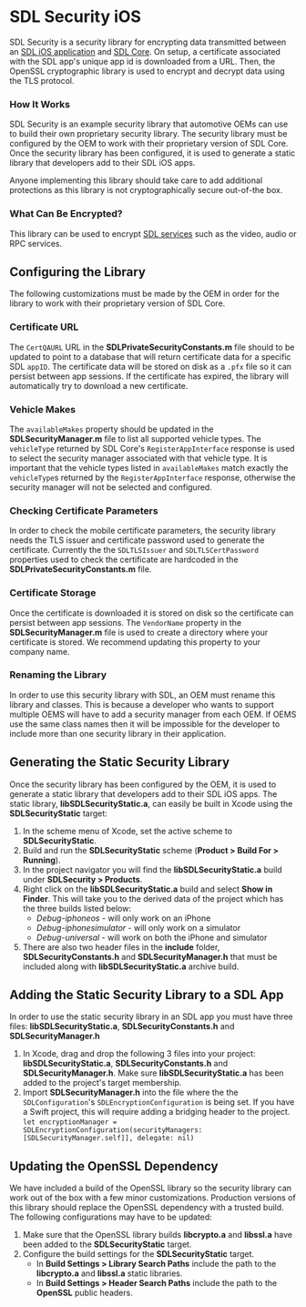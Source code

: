# SDL Security iOS
SDL Security is a security library for encrypting data transmitted between an [SDL iOS application](https://github.com/smartdevicelink/sdl_ios) and [SDL Core](https://github.com/smartdevicelink/sdl_core). On setup, a certificate associated with the SDL app's unique app id is downloaded from a URL. Then, the OpenSSL cryptographic library is used to encrypt and decrypt data using the TLS protocol. 

### How It Works
SDL Security is an example security library that automotive OEMs can use to build their own proprietary security library. The security library must be configured by the OEM to work with their proprietary version of SDL Core. Once the security library has been configured, it is used to generate a static library that developers add to their SDL iOS apps.

Anyone implementing this library should take care to add additional protections as this library is not cryptographically secure out-of-the box.

### What Can Be Encrypted?
This library can be used to encrypt [SDL services](https://github.com/smartdevicelink/protocol_spec#5-services) such as the video, audio or RPC services.  

## Configuring the Library
The following customizations must be made by the OEM in order for the library to work with their proprietary version of SDL Core.

### Certificate URL
The `CertQAURL` URL in the **SDLPrivateSecurityConstants.m** file should to be updated to point to a database that will return certificate data for a specific SDL `appID`. The certificate data will be stored on disk as a `.pfx` file so it can persist between app sessions. If the certificate has expired, the library will automatically try to download a new certificate.

### Vehicle Makes
The `availableMakes` property should be updated in the **SDLSecurityManager.m** file to list all supported vehicle types. The `vehicleType` returned by SDL Core's `RegisterAppInterface` response is used to select the security manager associated with that vehicle type. It is important that the vehicle types listed in `availableMakes` match exactly the `vehicleType`s returned by the `RegisterAppInterface` response, otherwise the security manager will not be selected and configured. 

### Checking Certificate Parameters
In order to check the mobile certificate parameters, the security library needs the TLS issuer and certificate password used to generate the certificate. Currently the the `SDLTLSIssuer` and `SDLTLSCertPassword` properties used to check the certificate are hardcoded in the **SDLPrivateSecurityConstants.m** file. 

### Certificate Storage
Once the certificate is downloaded it is stored on disk so the certificate can persist between app sessions. The `VendorName` property in the  **SDLSecurityManager.m** file is used to create a directory where your certificate is stored. We recommend updating this property to your company name. 

### Renaming the Library
In order to use this security library with SDL, an OEM must rename this library and classes. This is because a developer who wants to support multiple OEMS will have to add a security manager from each OEM. If OEMS use the same class names then it will be impossible for the developer to include more than one security library in their application.

## Generating the Static Security Library
Once the security library has been configured by the OEM, it is used to generate a static library that developers add to their SDL iOS apps. The static library, **libSDLSecurityStatic.a**, can easily be built in Xcode using the **SDLSecurityStatic** target:

1. In the scheme menu of Xcode, set the active scheme to **SDLSecurityStatic**.
1. Build and run the **SDLSecurityStatic** scheme (**Product > Build For > Running**). 
1. In the project navigator you will find the **libSDLSecurityStatic.a** build under **SDLSecurity > Products**.
1. Right click on the **libSDLSecurityStatic.a** build and select **Show in Finder**. This will take you to the derived data of the project which has the three builds listed below:
    * *Debug-iphoneos* - will only work on an iPhone 
    * *Debug-iphonesimulator* - will only work on a simulator
    * *Debug-universal*  - will work on both the iPhone and simulator
1. There are also two header files in the **include** folder, **SDLSecurityConstants.h** and **SDLSecurityManager.h** that must be included along with **libSDLSecurityStatic.a** archive build.
    
## Adding the Static Security Library to a SDL App
In order to use the static security library in an SDL app you must have three files: **libSDLSecurityStatic.a**, **SDLSecurityConstants.h** and **SDLSecurityManager.h**

1. In Xcode, drag and drop the following 3 files into your project: **libSDLSecurityStatic.a**, **SDLSecurityConstants.h** and **SDLSecurityManager.h**. Make sure **libSDLSecurityStatic.a** has been added to the project's target membership.  
1. Import **SDLSecurityManager.h** into the file where the the `SDLConfiguration`'s `SDLEncryptionConfiguration` is being set. If you have a Swift project, this will require adding a bridging header to the project.
    `let encryptionManager = SDLEncryptionConfiguration(securityManagers: [SDLSecurityManager.self]], delegate: nil)`

## Updating the OpenSSL Dependency
We have included a build of the OpenSSL library  so the security library can work out of the box with a few minor customizations. Production versions of this library should replace the OpenSSL dependency with a trusted build. The following configurations may have to be updated:

1. Make sure that the OpenSSL library builds **libcrypto.a**  and **libssl.a** have been added to the **SDLSecurityStatic** target.
1. Configure the build settings for the **SDLSecurityStatic** target.
    * In **Build Settings > Library Search Paths** include the path to the **libcrypto.a** and **libssl.a** static libraries.
    * In **Build Settings > Header Search Paths** include the path to the **OpenSSL** public headers.
